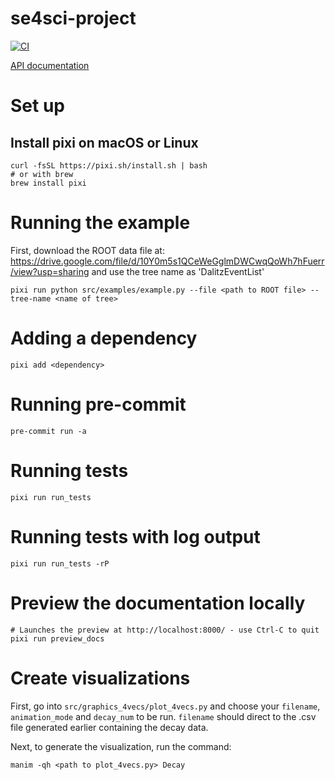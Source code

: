# se4sci-project

[![CI](https://github.com/cpappenheimer/se4sci-project/actions/workflows/ci.yml/badge.svg)](https://github.com/cpappenheimer/se4sci-project/actions/workflows/ci.yml)

[API documentation](https://se4sci-project.readthedocs.io)

# Set up
## Install pixi on macOS or Linux
```
curl -fsSL https://pixi.sh/install.sh | bash
# or with brew
brew install pixi
```

# Running the example
First, download the ROOT data file at:  https://drive.google.com/file/d/10Y0m5s1QCeWeGglmDWCwqQoWh7hFuerr/view?usp=sharing
and use the tree name as 'DalitzEventList'
```
pixi run python src/examples/example.py --file <path to ROOT file> --tree-name <name of tree>
```

# Adding a dependency
```
pixi add <dependency>
```

# Running pre-commit
```
pre-commit run -a
```

# Running tests
```
pixi run run_tests
```

# Running tests with log output
```
pixi run run_tests -rP
```

# Preview the documentation locally
```
# Launches the preview at http://localhost:8000/ - use Ctrl-C to quit
pixi run preview_docs
```

# Create visualizations
First, go into `src/graphics_4vecs/plot_4vecs.py` and choose your `filename`, `animation_mode` and `decay_num` to be run.
`filename` should direct to the .csv file generated earlier containing the decay data.

Next, to generate the visualization, run the command:
```
manim -qh <path to plot_4vecs.py> Decay
```
